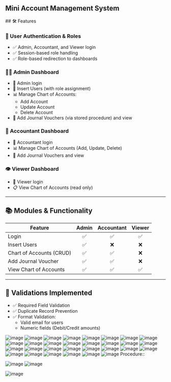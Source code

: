 <h2>Mini Account Management System</h2>
## 🛠 Features

### 👤 User Authentication & Roles
- ✅ Admin, Accountant, and Viewer login
- ✅ Session-based role handling
- ✅ Role-based redirection to dashboards

### 🧑‍💼 Admin Dashboard
- 🔐 Admin login
- 👥 Insert Users (with role assignment)
- 📊 Manage Chart of Accounts:
  - Add Account
  - Update Account
  - Delete Account
- 📘 Add Journal Vouchers (via stored procedure) and view 

### 🧾 Accountant Dashboard
- 🔐 Accountant login
- 📊 Manage Chart of Accounts (Add, Update, Delete)
- 📘 Add Journal Vouchers and view

### 👁 Viewer Dashboard
- 🔐 Viewer login
- 📋 View Chart of Accounts (read only)

---

## 📚 Modules & Functionality

| Feature                    | Admin | Accountant | Viewer |
|---------------------------|:-----:|:----------:|:------:|
| Login                     | ✅     | ✅          | ✅      |
| Insert Users              | ✅     | ❌          | ❌      |
| Chart of Accounts (CRUD)  | ✅     | ✅          | ❌      |
| Add Journal Voucher       | ✅     | ✅          | ❌      |
| View Chart of Accounts    | ✅     | ✅          | ✅      |

---

## 🧪 Validations Implemented

- ✅ Required Field Validation 
- ✅ Duplicate Record Prevention 
- ✅ Format Validation:
  - Valid email for users
  - Numeric fields (Debit/Credit amounts)

![image](https://github.com/user-attachments/assets/4deb1268-a19a-4dbd-8f4b-ea0a99758ea7)
![image](https://github.com/user-attachments/assets/bffc6eae-7b30-447c-ab3c-2c99be36f24b)
![image](https://github.com/user-attachments/assets/87a05985-5d10-4619-a547-6d0c5a388206)
![image](https://github.com/user-attachments/assets/4a39c2f2-8339-460c-b0f2-832728fed28e)
![image](https://github.com/user-attachments/assets/6e4a936a-3915-4d40-a45b-26e369494903)
![image](https://github.com/user-attachments/assets/5ecf9326-634e-41d0-9f6f-7ccc13bc80f0)
![image](https://github.com/user-attachments/assets/49404990-92eb-4169-9599-2a1671206549)
![image](https://github.com/user-attachments/assets/59f07baf-e3c3-4f5a-9ee3-1d590f256962)
![image](https://github.com/user-attachments/assets/e09dae13-e04e-49bc-a3a8-a12ac9ddad4f)
![image](https://github.com/user-attachments/assets/64459e5b-39ba-4850-ae37-744590e313e0)
![image](https://github.com/user-attachments/assets/65e30140-9d1c-496d-93c4-bd4558e15814)
![image](https://github.com/user-attachments/assets/1f792a75-d0c4-4737-ac8a-e39a92973783)
![image](https://github.com/user-attachments/assets/f7a16a3d-ad3b-4ae1-aa60-805485e37c52)
![image](https://github.com/user-attachments/assets/962b8f58-adc2-47fc-a42d-bb1839a3b663)
![image](https://github.com/user-attachments/assets/1788bb67-1245-46ba-9a6a-d1c1dae1b056)
![image](https://github.com/user-attachments/assets/76c62a7e-0c7d-4ab2-84b9-33bf3f5dceda)
![image](https://github.com/user-attachments/assets/78f6d17e-a736-4f2f-ad52-4f9ab7399541)
![image](https://github.com/user-attachments/assets/4805e977-3ca1-4e16-b52d-e5349399ea85)
![image](https://github.com/user-attachments/assets/9f6c6e1b-7851-4adf-8e2c-b8872bb5fa8e)
![image](https://github.com/user-attachments/assets/95539efb-a5cc-40ef-a58a-4dc533b13dcb)
![image](https://github.com/user-attachments/assets/ee937a7d-e3fe-411e-9bab-db7ea25d6262)
![image](https://github.com/user-attachments/assets/367349d4-0583-4101-b15d-350a5ab30c7f)
![image](https://github.com/user-attachments/assets/29ae408c-a20c-4fd2-8bcb-6c8fc4e7817a)
![image](https://github.com/user-attachments/assets/e6c0c502-7c49-469f-b602-3f8fb214544c)
![image](https://github.com/user-attachments/assets/c8aef26a-b9d6-45ee-875b-166f5ad2f1e8)
![image](https://github.com/user-attachments/assets/e4f25e45-f737-4597-a999-26d1c1f4dbba)
![image](https://github.com/user-attachments/assets/0d581260-0dda-49a9-9952-e3610b025da1)
![image](https://github.com/user-attachments/assets/a18ee379-3601-4bbb-a528-4fbd81f725d1)
![image](https://github.com/user-attachments/assets/34fbcec1-876b-43fd-b28d-b3d1138d9733)
![image](https://github.com/user-attachments/assets/36faba1b-29c2-40a8-ae33-e4717d2d7787)
Procedure::

![image](https://github.com/user-attachments/assets/ae70dce4-798b-48ca-8be2-3bf85ee0f26b)
![image](https://github.com/user-attachments/assets/f3038b05-5b80-4dcf-8864-2ed49097ab40)

![image](https://github.com/user-attachments/assets/ee5b3447-7acf-4345-9cc1-c8a3a7cdb4fd)


